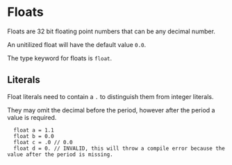 # Floats

Floats are 32 bit floating point numbers that can be any decimal number.

An unitilized float will have the default value `0.0`.

The type keyword for floats is `float`.

## Literals

Float literals need to contain a `.` to distinguish them from integer literals.

They may omit the decimal before the period, however after the period a value is required.

```squirrel
  float a = 1.1
  float b = 0.0
  float c = .0 // 0.0
  float d = 0. // INVALID, this will throw a compile error because the value after the period is missing.
```
